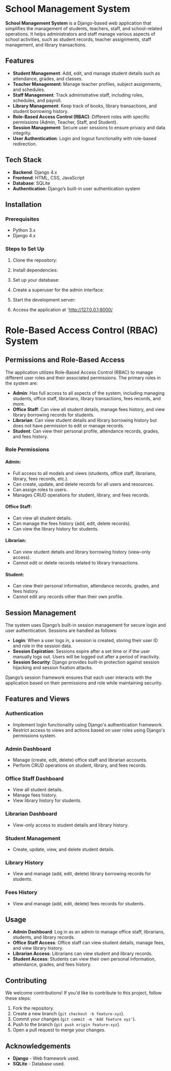 # School Management System

**School Management System** is a Django-based web application that simplifies the management of students, teachers, staff, and school-related operations. It helps administrators and staff manage various aspects of school activities, such as student records, teacher assignments, staff management, and library transactions.

## Features

- **Student Management**: Add, edit, and manage student details such as attendance, grades, and classes.
- **Teacher Management**: Manage teacher profiles, subject assignments, and schedules.
- **Staff Management**: Track administrative staff, including roles, schedules, and payroll.
- **Library Management**: Keep track of books, library transactions, and student borrowing history.
- **Role-Based Access Control (RBAC)**: Different roles with specific permissions (Admin, Teacher, Staff, and Student).
- **Session Management**: Secure user sessions to ensure privacy and data integrity.
- **User Authentication**: Login and logout functionality with role-based redirection.

## Tech Stack

- **Backend**: Django 4.x
- **Frontend**: HTML, CSS, JavaScript
- **Database**: SQLite
- **Authentication**: Django’s built-in user authentication system

## Installation

### Prerequisites

- Python 3.x
- Django 4.x

### Steps to Set Up

1. Clone the repository:

2. Install dependencies:

3. Set up your database:

4. Create a superuser for the admin interface:

5. Start the development server:

6. Access the application at `http://127.0.0.1:8000/

# Role-Based Access Control (RBAC) System

## Permissions and Role-Based Access
The application utilizes Role-Based Access Control (RBAC) to manage different user roles and their associated permissions. The primary roles in the system are:

- **Admin**: Has full access to all aspects of the system, including managing students, office staff, librarians, library transactions, fees records, and more.
- **Office Staff**: Can view all student details, manage fees history, and view library borrowing records for students.
- **Librarian**: Can view student details and library borrowing history but does not have permission to edit or manage records.
- **Student**: Can view their personal profile, attendance records, grades, and fees history.

### Role Permissions

#### Admin:
- Full access to all models and views (students, office staff, librarians, library, fees records, etc.).
- Can create, update, and delete records for all users and resources.
- Can assign roles to users.
- Manages CRUD operations for student, library, and fees records.

#### Office Staff:
- Can view all student details.
- Can manage the fees history (add, edit, delete records).
- Can view the library history for students.

#### Librarian:
- Can view student details and library borrowing history (view-only access).
- Cannot edit or delete records related to library transactions.

#### Student:
- Can view their personal information, attendance records, grades, and fees history.
- Cannot edit any records other than their own profile.

## Session Management
The system uses Django’s built-in session management for secure login and user authentication. Sessions are handled as follows:

- **Login**: When a user logs in, a session is created, storing their user ID and role in the session data.
- **Session Expiration**: Sessions expire after a set time or if the user manually logs out. Users will be logged out after a period of inactivity.
- **Session Security**: Django provides built-in protection against session hijacking and session fixation attacks.

Django’s session framework ensures that each user interacts with the application based on their permissions and role while maintaining security.

## Features and Views

### Authentication
- Implement login functionality using Django's authentication framework.
- Restrict access to views and actions based on user roles using Django's permissions system.

### Admin Dashboard
- Manage (create, edit, delete) office staff and librarian accounts.
- Perform CRUD operations on student, library, and fees records.

### Office Staff Dashboard
- View all student details.
- Manage fees history.
- View library history for students.

### Librarian Dashboard
- View-only access to student details and library history.

### Student Management
- Create, update, view, and delete student details.

### Library History
- View and manage (add, edit, delete) library borrowing records for students.

### Fees History
- View and manage (add, edit, delete) fees records for students.

## Usage
- **Admin Dashboard**: Log in as an admin to manage office staff, librarians, students, and library records.
- **Office Staff Access**: Office staff can view student details, manage fees, and view library history.
- **Librarian Access**: Librarians can view student and library records.
- **Student Access**: Students can view their own personal information, attendance, grades, and fees history.

## Contributing
We welcome contributions! If you'd like to contribute to this project, follow these steps:

1. Fork the repository.
2. Create a new branch (`git checkout -b feature-xyz`).
3. Commit your changes (`git commit -m 'Add feature xyz'`).
4. Push to the branch (`git push origin feature-xyz`).
5. Open a pull request to merge your changes.

## Acknowledgements
- **Django** - Web framework used.
- **SQLite** - Database used.
